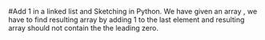 #Add 1 in a linked list and Sketching in Python.
We have given an array , we have to find resulting array by adding 1 to the last element and resulting array should not contain the the leading zero.
